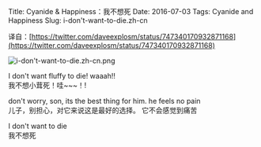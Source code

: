 Title: Cyanide & Happiness：我不想死
Date: 2016-07-03
Tags: Cyanide and Happiness
Slug: i-don't-want-to-die.zh-cn

译自：[https://twitter.com/daveexplosm/status/747340170932871168](https://twitter.com/daveexplosm/status/747340170932871168)


![i-don't-want-to-die.zh-cn.png](/static/images/comics/i-don't-want-to-die.zh-cn.png)




I don't want fluffy to die!
waaah!!         
我不想小茸死！哇~~~！!

don't worry, son, its the best
thing for him. he feels no pain     
儿子，别担心，对它来说这是最好的选择。
它不会感觉到痛苦


I don't want to die     
我不想死

